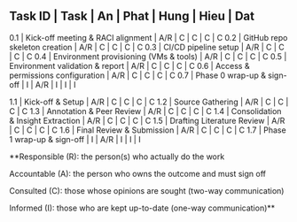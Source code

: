 Task ID | Task                                    | An   | Phat | Hung | Hieu | Dat
------------------------------------------------------------------------------------
0.1     | Kick-off meeting & RACI alignment       | A/R  | C    | C    | C    | C
0.2     | GitHub repo skeleton creation           | A/R  | C    | C    | C    | C
0.3     | CI/CD pipeline setup                    | A/R  | C    | C    | C    | C
0.4     | Environment provisioning (VMs & tools)  | A/R  | C    | C    | C    | C
0.5     | Environment validation & report         | A/R  | C    | C    | C    | C
0.6     | Access & permissions configuration      | A/R  | C    | C    | C    | C
0.7     | Phase 0 wrap-up & sign-off              | I    | A/R  | I    | I    | I


1.1     | Kick-off & Setup                        | A/R  | C    | C    | C    | C
1.2     | Source Gathering                        | A/R  | C    | C    | C    | C
1.3     | Annotation & Peer Review                | A/R  | C    | C    | C    | C
1.4     | Consolidation & Insight Extraction      | A/R  | C    | C    | C    | C
1.5     | Drafting Literature Review              | A/R  | C    | C    | C    | C
1.6     | Final Review & Submission               | A/R  | C    | C    | C    | C
1.7     | Phase 1 wrap-up & sign-off              | I    | A/R  | I    | I    | I





**Responsible (R): the person(s) who actually do the work

Accountable (A): the person who owns the outcome and must sign off

Consulted (C): those whose opinions are sought (two-way communication)

Informed (I): those who are kept up-to-date (one-way communication)**
